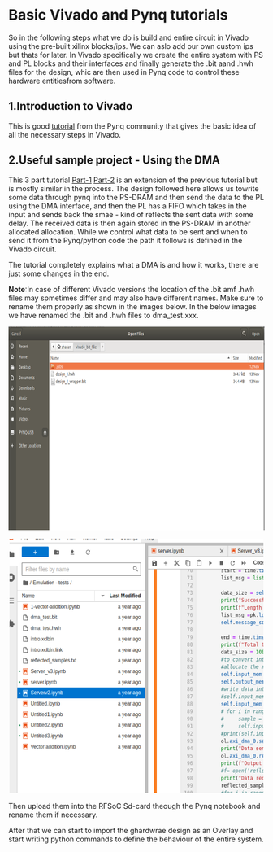 # Basic Vivado and Pynq tutorials

So in the following steps what we do is build and entire circuit in Vivado using the pre-built xilinx blocks/ips. We can aslo add our own custom ips but thats for later. In Vivado specifically we create the entire system with PS and PL blocks and their interfaces and finally generate the .bit aand .hwh files for the design, whic are then used in Pynq code to control these hardware entitiesfrom software.

## 1.Introduction to Vivado 
This is good [tutorial](https://discuss.pynq.io/t/tutorial-creating-a-hardware-design-for-pynq/145) from the Pynq community that gives the basic idea of all the necessary steps in Vivado.

## 2.Useful sample project - Using the DMA
This 3 part tutorial [Part-1](https://discuss.pynq.io/t/tutorial-pynq-dma-part-1-hardware-design/3133)  [Part-2](https://discuss.pynq.io/t/tutorial-pynq-dma-part-2-using-the-dma-from-pynq/3134) is an extension of the previous tutorial but is mostly similar in the process. The design followed here allows us towrite some data through pynq into the PS-DRAM and then send the data to the PL using the DMA interface, and then the PL has a FIFO which takes in the input and sends back the smae - kind of reflects the sent data with some delay. The received data is then again stored in the PS-DRAM in another allocated allocation. While we control what data to be sent and when to send it from the Pynq/python code the path it follows is defined in the Vivado circuit.

The tutorial completely explains what a DMA is and how it works, there are just some changes in the end.

**Note**:In case of different Vivado versions the location of the .bit amf .hwh files may spmetimes differ and may also have different names. Make sure to rename them properly as shown in the images below. In the below images we have renamed the .bit and .hwh files to dma_test.xxx.

<p align="center">
<img src="pic2.png" alt="Alt Text" width="700" height="400">
</p>

<p align="center">
<img src="pic1.png" alt="Alt Text" width="500" height="500">
</p>

Then upload them into the RFSoC Sd-card theough the Pynq notebook and rename them if necessary.

After that we can start to import the ghardwrae design as an Overlay and start writing python commands to define the behaviour of the entire system.
